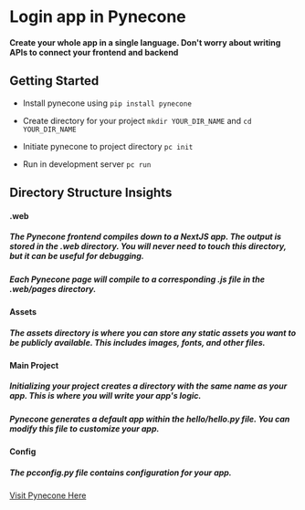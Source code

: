 # Login app in Pynecone

#### Create your whole app in a single language. Don't worry about writing APIs to connect your frontend and backend

## Getting Started

+ Install pynecone using ```pip install pynecone```

+ Create directory for your project ```mkdir YOUR_DIR_NAME``` and ```cd YOUR_DIR_NAME```

+ Initiate pynecone to project directory ```pc init```

+ Run in development server ```pc run```

## Directory Structure Insights

#### .web
##### The Pynecone frontend compiles down to a NextJS app. The output is stored in the .web directory. You will never need to touch this directory, but it can be useful for debugging.

##### Each Pynecone page will compile to a corresponding .js file in the .web/pages directory.

#### Assets
##### The assets directory is where you can store any static assets you want to be publicly available. This includes images, fonts, and other files.

#### Main Project
##### Initializing your project creates a directory with the same name as your app. This is where you will write your app's logic.

##### Pynecone generates a default app within the hello/hello.py file. You can modify this file to customize your app.

#### Config
##### The pcconfig.py file contains configuration for your app.

<a href="pynecone.io">Visit Pynecone Here </a>
